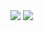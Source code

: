 <img src="https://github-readme-stats.vercel.app/api?username=falbas&count_private=true&include_all_commits=true&show_icons=true&theme=rose_pine&layout=compact" />
<img src="https://github-readme-stats.vercel.app/api/top-langs/?username=falbas&layout=compact&theme=rose_pine" />
